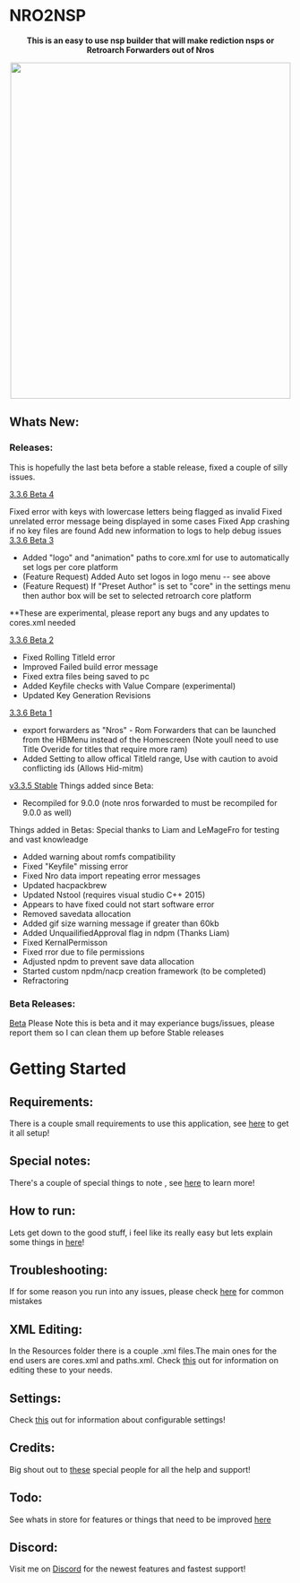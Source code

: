   # NRO2NSP
<p align="center">
    <b> This is an easy to use nsp builder that will make rediction nsps or Retroarch Forwarders out of Nros</b><br>
</p>
<p align="center"> 
<img src="https://github.com/Root-MtX/Nro2Nsp/blob/master/Images/themedMenu.JPG?raw=true" width="500" height="600">
</p>

## Whats New:

### Releases:
This is hopefully the last beta before a stable release, fixed a couple of silly issues.

[3.3.6 Beta 4](https://github.com/Root-MtX/Nro2Nsp/releases/download/3.3.6Beta4/Nro2Nsp.3.3.6.-.Beta.4.zip)

Fixed error with keys with lowercase letters being flagged as invalid
Fixed unrelated error message being displayed in some cases
Fixed App crashing if no key files are found
Add new information to logs to help debug issues
[3.3.6 Beta 3](https://github.com/Root-MtX/Nro2Nsp/releases/download/3.3.6Beta3/Nro2Nsp.3.3.6.-.Beta.3.zip)

- Added "logo" and "animation" paths to core.xml for use to automatically set logs per core platform
- (Feature Request) Added Auto set logos in logo menu -- see above
- (Feature Request) If "Preset Author" is set to "core" in the settings menu then author box will be set to selected retroarch core platform

**These are experimental, please report any bugs and any updates to cores.xml needed


[3.3.6 Beta 2](https://github.com/Root-MtX/Nro2Nsp/releases/download/3.3.6Beta2/Nro2Nsp.3.3.6.-.Beta.2.zip)
- Fixed Rolling TitleId error
- Improved Failed build error message
- Fixed extra files being saved to pc
- Added Keyfile checks with Value Compare (experimental)
- Updated Key Generation Revisions

[3.3.6 Beta 1](https://github.com/Root-MtX/Nro2Nsp/raw/master/Releases/Betas/Nro2Nsp%203.3.6%20-%20Beta%201.zip)
- export forwarders as "Nros" - Rom Forwarders that can be launched from the HBMenu instead of the Homescreen (Note youll need to use Title Overide for titles that require more ram)
- Added Setting to allow offical TitleId range, Use with caution to avoid conflicting ids (Allows Hid-mitm)

[v3.3.5 Stable](https://github.com/Root-MtX/Nro2Nsp/releases/tag/3.3.5)
Things added since Beta:
- Recompiled for 9.0.0 (note nros forwarded to must be recompiled for 9.0.0 as well)

Things added in Betas:
Special thanks to Liam and LeMageFro for testing and vast knowleadge
- Added warning about romfs compatibility
- Fixed "Keyfile" missing error
- Fixed Nro data import repeating error messages
- Updated hacpackbrew
- Updated Nstool (requires visual studio C++ 2015)
- Appears to have fixed could not start software error
- Removed savedata allocation
- Added gif size warning message if greater than 60kb
- Added UnquailifiedApproval flag in ndpm (Thanks Liam)
- Fixed KernalPermisson
- Fixed rror due to file permissions
- Adjusted npdm to prevent save data allocation
- Started custom npdm/nacp creation framework (to be completed)
- Refractoring

### Beta Releases:
[Beta](https://github.com/Root-MtX/Nro2Nsp/tree/master/Releases/Betas)
Please Note this is beta and it may experiance bugs/issues, please report them so I can clean them up before Stable releases

# Getting Started
## Requirements: 
There is a couple small requirements to use this application, see [here](https://github.com/Root-MtX/Nro2Nsp/wiki/Requirements) to get it all setup!

## Special notes:
There's a couple of special things to note , see [here](https://github.com/Root-MtX/Nro2Nsp/wiki/Special-Notes) to learn more!

## How to run:
Lets get down to the good stuff, i feel like its really easy but lets explain some things in [here](https://github.com/Root-MtX/Nro2Nsp/wiki/Use)!

## Troubleshooting:
If for some reason you run into any issues, please check [here](https://github.com/Root-MtX/Nro2Nsp/wiki/Troubleshooting) for common mistakes

## XML Editing:
In the Resources folder there is a couple .xml files.The main ones for the end users are cores.xml and paths.xml. Check [this](https://github.com/Root-MtX/Nro2Nsp/wiki/Xml-Editing) out for information on editing these to your needs.

## Settings:
Check [this](https://github.com/Root-MtX/Nro2Nsp/wiki/Settings) out for information about configurable settings!

## Credits: 
Big shout out to [these](https://github.com/Root-MtX/Nro2Nsp/wiki/Credits) special people for all the help and support! 	

## Todo:
See whats in store for features or things that need to be improved [here](https://github.com/Root-MtX/Nro2Nsp/wiki/Todo)

## Discord: 
Visit me on [Discord](https://discord.gg/yTSfphh) for the newest features and fastest support!

